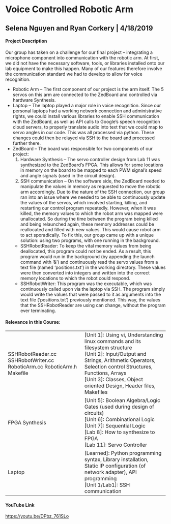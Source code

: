 # Voice Controlled Robotic Arm
## Selena Nguyen and Ryan Corkery | 4/18/2019
#### Project Description
Our group has taken on a challenge for our final project – integrating a microphone component into communication with the robotic arm. At first, we did not have the necessary software, tools, or libraries installed onto our lab equipment to make this happen. Many of our features therefore involve the communication standard we had to develop to allow for voice recognition.
- Robotic Arm – The first component of our project is the arm itself. The 5 servos on this arm are
connected to the ZedBoard and controlled via hardware Synthesis.
- Laptop – The laptop played a major role in voice recognition. Since our personal laptops had a
working network connection and administrative rights, we could install various libraries
to enable SSH communication with the ZedBoard, as well as API calls to Google’s
speech recognition cloud servers, to properly translate audio into text that we could map
to servo angles in our code. This was all processed via python. These changes could then
be relayed via SSH to the board and processed further there.
- ZedBoard – The board was responsible for two components of our project:
  1. Hardware Synthesis – The servo controller design from Lab 11 was synthesized to the ZedBoard’s FPGA. This allows for some locations in memory on the board to be mapped to each PWM signal’s speed and angle signals (used in the circuit design).
  2. SSH communication – On the software side, the ZedBoard needed to manipulate the values in memory as requested to move the robotic arm accordingly. Due to the nature of the SSH connection, our group ran into an issue where we needed to be able to continuously update the values of the servos, which involved starting, killing, and restarting our control program repeatedly. However, when it was killed, the memory values to which the robot arm was mapped were unallocated. So during the time between the program being killed and being relaunched again, these memory addresses could be reallocated and filled with new values. This would cause robot arm to act sporadically. To fix this, our group came up with a unique solution: using two programs, with one running in the background.
    - SSHRobotReader: To keep the vital memory values from being deallocated, this program could not be ended. As a result, this program would run in the background (by appending the launch command with ‘&’) and continuously read the servo values from a text file (named ‘positions.txt’) in the working directory. These values were then converted into integers and written into the correct memory locations to which the robot could respond.
    - SSHRobotWriter: This program was the executable, which was continuously called upon via the laptop via SSH. The program simply would write the values that were passed to it as arguments into the text file (‘positions.txt’) previously mentioned. This way, the values that the SSHRobotReader are using can change, without the program ever terminating.
#### Relevance in this Course:
<table>
  <tr>
<td>SSHRobotReader.cc
SSHRobotWriter.cc
RoboticArm.cc
RoboticArm.h
  Makefile</td>
    <td>
[Unit 1]: Using vi, Understanding linux commands and its filesystem structure<br />
[Unit 2]: Input/Output and Strings, Arithmetic Operators, Selection control Structures, Functions, Arrays<br />
[Unit 3]: Classes, Object oriented Design, Header files, Makefiles
      </td>
  </tr>
  <tr>
    <td>
      FPGA Synthesis
    </td>
    <td>
[Unit 5]: Boolean Algebra/Logic Gates (used during design of circuits)<br />
[Unit 6]: Combinational Logic<br />
[Unit 7]: Sequential Logic<br />
[Lab 8]: How to synthesize to FPGA<br />
[Lab 11]: Servo Controller
    </td>
  </tr>
  <tr>
    <td>
Laptop
    </td>
    <td>
[Learned]: Python programming syntax, Library installation, Static IP configuration (of network adapter), API programming<br />
[Unit 1/Lab1]: SSH communication
    </td>
  </tr>
</table>

#### YouTube Link
https://youtu.be/DPbz_761SLo
